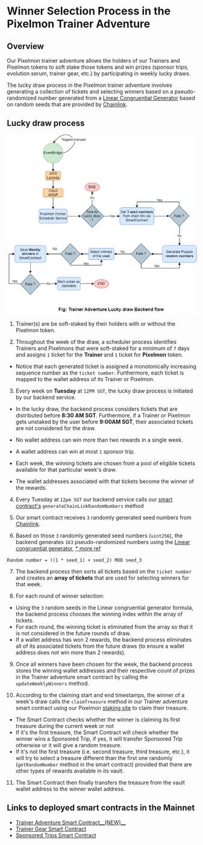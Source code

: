 # Winner Selection Process in the Pixelmon Trainer Adventure

## Overview
Our Pixelmon trainer adventure allows the holders of our Trainers and Pixelmon tokens to soft stake those tokens and win prizes (sponsor trips, evolution serum, trainer gear, etc.) by participating in weekly lucky draws.

The lucky draw process in the Pixelmon trainer adventure involves generating a collection of tickets and selecting winners based on a pseudo-randomized number generated from a [Linear Congruential Generator](https://en.wikipedia.org/wiki/Linear_congruential_generator) based on random seeds that are provided by [Chainlink](https://docs.chain.link/vrf/v2/subscription/examples/get-a-random-number).

## Lucky draw process
![trainer-adventure-lucky-draw-flowchart.png](./img/Trainer_adventure_lucky_draw_process.png)

1. Trainer(s) are be soft-staked by their holders with or without the Pixelmon token.

2. Throughout the week of the draw, a  scheduler process identifies Trainers and Pixelmons that were soft-staked for a minimum of `7` days and assigns `1` ticket for the **Trainer** and `1` ticket for **Pixelmon** token.

 - Notice that each generated ticket is assigned a monotonically increasing sequence number as the `ticket number`.  Furthermore, each ticket is mapped to the wallet address of its Trainer or Pixelmon.

3. Every week on **Tuesday** at `12PM SGT`, the lucky draw process is initiated by our backend service.

  - In the lucky draw, the backend process considers tickets that are distributed before **8:30 AM SGT**.  Furthermore, if a Trainer or Pixelmon gets unstaked by the user before **9:00AM SGT**, their associated tickets are not considered for the draw.

  - No wallet address can win more than two rewards in a single week.

  - A wallet address can win at most `1` sponsor trip.

  - Each week, the winning tickets are chosen from a pool of eligible tickets available for that particular week's draw.

  - The wallet addresses associated with that tickets become the winner of the rewards.

4. Every Tuesday at `12pm SGT` our backend service calls our [smart contract's](https://etherscan.io/address/0x13182b9b97d27c5b09c5809b93c31f745d54ac82#code) `generateChainLinkRandomNumbers` method

5. Our smart contract receives `3` randomly generated seed numbers from  [Chainlink](https://vrf.chain.link/mainnet).

6. Based on those `3` randomly generated seed numbers (`uint256`), the backend generates `163` pseudo-randomized numbers using the [Linear congruential generator](https://en.wikipedia.org/wiki/Linear_congruential_generator), [* more ref](https://www.freecodecamp.org/news/random-number-generator#the-linear-congruential-generator)

```
Random number = ((1 * seed_1) + seed_2) MOD seed_3
```

7. The backend process then sorts all tickets based on the `ticket number` and creates an **array of tickets** that are used for selecting winners for that week.

8. For each round of winner selection:
  - Using the `3` random seeds in the Linear congruential generator formula, the backend process chooses the winning index within the array of tickets.
  - For each round, the winning ticket is eliminated from the array so that it is not considered in the future rounds of draw.
  - If a wallet address has won 2 rewards, the backend process eliminates all of its associated tickets from the future draws (to ensure a wallet address does *not* win more than 2 rewards).
9. Once all winners have been chosen for the week, the backend process stores the winning wallet addresses and their respective count of prizes in the Trainer adventure smart contract by calling the `updateWeeklyWinners` method.

10. According to the claiming start and end timestamps, the winner of a week's draw calls the `claimTreasure` method in our Trainer adventure smart contract using our Pixelmon [staking site](https://staking.pixelmon.ai/) to claim their treasure.

 - The Smart Contract checks whether the winner is claiming its first treasure during the current week or not
 - If it's the first treasure, the Smart Contract will check whether the winner wins a Sponsored Trip, if yes, it will transfer Sponsored Trip otherwise or it will give a random treasure.
 - If it's not the first treasure (i.e. second treasure, third treasure, etc.), it will try to select a treasure different than the first one randomly (`getRandomNumber` method in the smart contract) provided that there are other types of rewards available in its vault.
11. The Smart Contract then finally transfers the treasure from the vault wallet address to the winner wallet address.

## Links to deployed smart contracts in the Mainnet
- [Trainer Adventure Smart Contract__(NEW)__](https://etherscan.io/address/0x13182b9b97d27c5b09C5809b93c31F745d54aC82)
- [Trainer Gear Smart Contract](https://etherscan.io/address/0x05A6528663278f51f9cc22D0bb3ca0E1e0a3Ae2f)
- [Sponsored Trips Smart Contract ](https://goerli.etherscan.io/address/0x90c3D47914DF3C4df4D281DCaA5AB2BB4996c162)